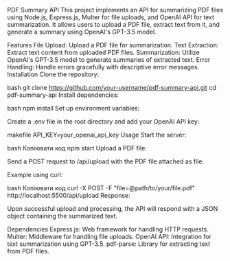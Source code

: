PDF Summary API
This project implements an API for summarizing PDF files using Node.js, Express.js, Multer for file uploads, and OpenAI API for text summarization. It allows users to upload a PDF file, extract text from it, and generate a summary using OpenAI's GPT-3.5 model.

Features
File Upload: Upload a PDF file for summarization.
Text Extraction: Extract text content from uploaded PDF files.
Summarization: Utilize OpenAI's GPT-3.5 model to generate summaries of extracted text.
Error Handling: Handle errors gracefully with descriptive error messages.
Installation
Clone the repository:

bash
git clone https://github.com/your-username/pdf-summary-api.git
cd pdf-summary-api
Install dependencies:

bash
npm install
Set up environment variables:

Create a .env file in the root directory and add your OpenAI API key:

makefile
API_KEY=your_openai_api_key
Usage
Start the server:

bash
Копіювати код
npm start
Upload a PDF file:

Send a POST request to /api/upload with the PDF file attached as file.

Example using curl:

bash
Копіювати код
curl -X POST -F "file=@path/to/your/file.pdf" http://localhost:5500/api/upload
Response:

Upon successful upload and processing, the API will respond with a JSON object containing the summarized text.

Dependencies
Express.js: Web framework for handling HTTP requests.
Multer: Middleware for handling file uploads.
OpenAI API: Integration for text summarization using GPT-3.5.
pdf-parse: Library for extracting text from PDF files.
